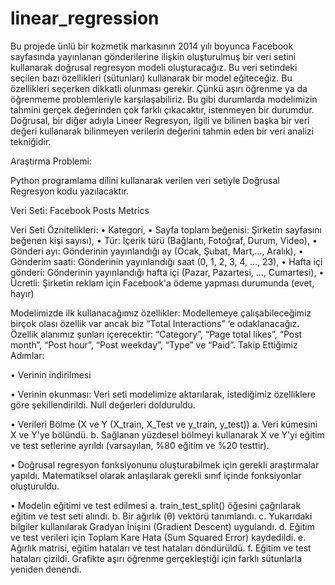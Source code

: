 # linear_regression
Bu projede ünlü bir kozmetik markasının 2014 yılı boyunca Facebook sayfasında yayınlanan gönderilerine ilişkin oluşturulmuş bir veri setini kullanarak doğrusal regresyon modeli oluşturacağız. Bu veri setindeki seçilen bazı özellikleri (sütunları) kullanarak bir model eğiteceğiz. Bu özellikleri seçerken dikkatli olunması gerekir. Çünkü aşırı öğrenme ya da öğrenmeme problemleriyle karşılaşabiliriz. Bu gibi durumlarda modelimizin tahmini gerçek değerinden çok farklı çıkacaktır, istenmeyen bir durumdur. 
Doğrusal, bir diğer adıyla Lineer Regresyon, ilgili ve bilinen başka bir veri değeri kullanarak bilinmeyen verilerin değerini tahmin eden bir veri analizi tekniğidir.


Araştırma Problemi: 

Python programlama dilini kullanarak verilen veri setiyle Doğrusal Regresyon kodu yazılacaktır.

Veri Seti: Facebook Posts Metrics 

Veri Seti Öznitelikleri: 
• Kategori, 
• Sayfa toplam beğenisi: Şirketin sayfasını beğenen kişi sayısı), 
• Tür: İçerik türü (Bağlantı, Fotoğraf, Durum, Video), 
• Gönderi ayı: Gönderinin yayınlandığı ay (Ocak, Şubat, Mart,…, Aralık), 
• Gönderim saati: Gönderinin yayınlandığı saat (0, 1, 2, 3, 4, …, 23), 
• Hafta içi gönderi: Gönderinin yayınlandığı hafta içi (Pazar, Pazartesi, …, Cumartesi), 
• Ücretli: Şirketin reklam için Facebook'a ödeme yapması durumunda (evet, hayır) 

Modelimizde ilk kullanacağımız özellikler: 
Modellemeye çalışabileceğimiz birçok olası özellik var ancak biz “Total Interactions” ‘e odaklanacağız. Özellik alanımız şunları içerecektir: “Category”, “Page total likes”, “Post month”, “Post hour”, “Post weekday”, “Type” ve “Paid”. 
Takip Ettiğimiz Adımlar: 

• Verinin indirilmesi 

• Verinin okunması: Veri seti modelimize aktarılarak, istediğimiz özelliklere göre şekillendirildi. Null değerleri dolduruldu.

• Verileri Bölme (X ve Y (X_train, X_Test ve y_train, y_test)) 
a. Veri kümesini X ve Y'ye bölündü. 
b. Sağlanan yüzdesel bölmeyi kullanarak X ve Y'yi eğitim ve test setlerine ayrıldı (varsayılan, %80 eğitim ve %20 testtir). 

• Doğrusal regresyon fonksiyonunu oluşturabilmek için gerekli araştırmalar yapıldı. Matematiksel olarak anlaşılarak gerekli sınıf içinde fonksiyonlar oluşturuldu.

• Modelin eğitimi ve test edilmesi 
a. train_test_split() öğesini çağrılarak eğitim ve test seti alındı.
b. Bir ağırlık (θ) vektörü tanımlandı.
c. Yukarıdaki bilgiler kullanılarak Gradyan İnişini (Gradient Descent) uygulandı.
d. Eğitim ve test verileri için Toplam Kare Hata (Sum Squared Error) kaydedildi. 
e. Ağırlık matrisi, eğitim hataları ve test hataları döndürüldü.
f. Eğitim ve test hataları çizildi. Grafikte aşırı öğrenme gerçekleştiği için farklı sütunlarla yeniden denendi.

